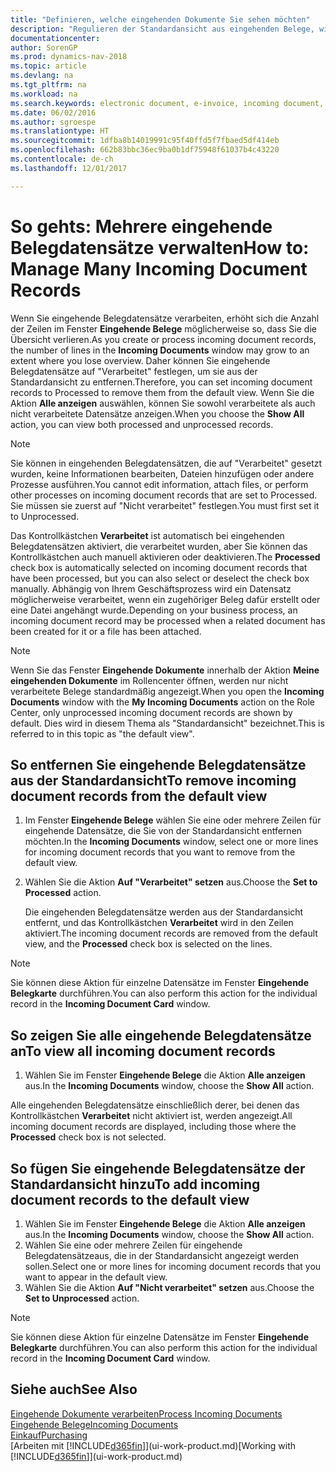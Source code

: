 ```yaml
---
title: "Definieren, welche eingehenden Dokumente Sie sehen möchten"
description: "Regulieren der Standardansicht aus eingehenden Belege, wie Erechnungen, um die Übersicht verarbeiteten und nicht verarbeiteten Datensätzen zu verbessern."
documentationcenter: 
author: SorenGP
ms.prod: dynamics-nav-2018
ms.topic: article
ms.devlang: na
ms.tgt_pltfrm: na
ms.workload: na
ms.search.keywords: electronic document, e-invoice, incoming document, OCR, ecommerce, document exchange, import invoice
ms.date: 06/02/2016
ms.author: sgroespe
ms.translationtype: HT
ms.sourcegitcommit: 1dfba8b14019991c95f40ffd5f7fbaed5df414eb
ms.openlocfilehash: 662b83bbc36ec9ba0b1df75948f61037b4c43220
ms.contentlocale: de-ch
ms.lasthandoff: 12/01/2017

---
```

# <a name="how-to-manage-many-incoming-document-records"></a><span data-ttu-id="47d77-103">So gehts: Mehrere eingehende Belegdatensätze verwalten</span><span class="sxs-lookup"><span data-stu-id="47d77-103">How to: Manage Many Incoming Document Records</span></span>
<span data-ttu-id="47d77-104">Wenn Sie eingehende Belegdatensätze verarbeiten, erhöht sich die Anzahl der Zeilen im Fenster **Eingehende Belege** möglicherweise so, dass Sie die Übersicht verlieren.</span><span class="sxs-lookup"><span data-stu-id="47d77-104">As you create or process incoming document records, the number of lines in the **Incoming Documents** window may grow to an extent where you lose overview.</span></span> <span data-ttu-id="47d77-105">Daher können Sie eingehende Belegdatensätze auf "Verarbeitet" festlegen, um sie aus der Standardansicht zu entfernen.</span><span class="sxs-lookup"><span data-stu-id="47d77-105">Therefore, you can set incoming document records to Processed to remove them from the default view.</span></span> <span data-ttu-id="47d77-106">Wenn Sie die Aktion **Alle anzeigen** auswählen, können Sie sowohl verarbeitete als auch nicht verarbeitete Datensätze anzeigen.</span><span class="sxs-lookup"><span data-stu-id="47d77-106">When you choose the **Show All** action, you can view both processed and unprocessed records.</span></span>

> [!NOTE]  
>   <span data-ttu-id="47d77-107">Sie können in eingehenden Belegdatensätzen, die auf "Verarbeitet" gesetzt wurden, keine Informationen bearbeiten, Dateien hinzufügen oder andere Prozesse ausführen.</span><span class="sxs-lookup"><span data-stu-id="47d77-107">You cannot edit information, attach files, or perform other processes on incoming document records that are set to Processed.</span></span> <span data-ttu-id="47d77-108">Sie müssen sie zuerst auf "Nicht verarbeitet" festlegen.</span><span class="sxs-lookup"><span data-stu-id="47d77-108">You must first set it to Unprocessed.</span></span>

<span data-ttu-id="47d77-109">Das Kontrollkästchen **Verarbeitet** ist automatisch bei eingehenden Belegdatensätzen aktiviert, die verarbeitet wurden, aber Sie können das Kontrollkästchen auch manuell aktivieren oder deaktivieren.</span><span class="sxs-lookup"><span data-stu-id="47d77-109">The **Processed** check box is automatically selected on incoming document records that have been processed, but you can also select or deselect the check box manually.</span></span> <span data-ttu-id="47d77-110">Abhängig von Ihrem Geschäftsprozess wird ein Datensatz möglicherweise verarbeitet, wenn ein zugehöriger Beleg dafür erstellt oder eine Datei angehängt wurde.</span><span class="sxs-lookup"><span data-stu-id="47d77-110">Depending on your business process, an incoming document record may be processed when a related document has been created for it or a file has been attached.</span></span>

> [!NOTE]  
>   <span data-ttu-id="47d77-111">Wenn Sie das Fenster **Eingehende Dokumente** innerhalb der Aktion **Meine eingehenden Dokumente** im Rollencenter öffnen, werden nur nicht verarbeitete Belege standardmäßig angezeigt.</span><span class="sxs-lookup"><span data-stu-id="47d77-111">When you open the **Incoming Documents** window with the **My Incoming Documents** action on the Role Center, only unprocessed incoming document records are shown by default.</span></span> <span data-ttu-id="47d77-112">Dies wird in diesem Thema als "Standardansicht" bezeichnet.</span><span class="sxs-lookup"><span data-stu-id="47d77-112">This is referred to in this topic as "the default view".</span></span>

## <a name="to-remove-incoming-document-records-from-the-default-view"></a><span data-ttu-id="47d77-113">So entfernen Sie eingehende Belegdatensätze aus der Standardansicht</span><span class="sxs-lookup"><span data-stu-id="47d77-113">To remove incoming document records from the default view</span></span>
1. <span data-ttu-id="47d77-114">Im Fenster **Eingehende Belege** wählen Sie eine oder mehrere Zeilen für eingehende Datensätze, die Sie von der Standardansicht entfernen möchten.</span><span class="sxs-lookup"><span data-stu-id="47d77-114">In the **Incoming Documents** window, select one or more lines for incoming document records that you want to remove from the default view.</span></span>
2. <span data-ttu-id="47d77-115">Wählen Sie die Aktion **Auf "Verarbeitet" setzen** aus.</span><span class="sxs-lookup"><span data-stu-id="47d77-115">Choose the **Set to Processed** action.</span></span>

    <span data-ttu-id="47d77-116">Die eingehenden Belegdatensätze werden aus der Standardansicht entfernt, und das Kontrollkästchen **Verarbeitet** wird in den Zeilen aktiviert.</span><span class="sxs-lookup"><span data-stu-id="47d77-116">The incoming document records are removed from the default view, and the **Processed** check box is selected on the lines.</span></span>

> [!NOTE]  
>   <span data-ttu-id="47d77-117">Sie können diese Aktion für einzelne Datensätze im Fenster **Eingehende Belegkarte** durchführen.</span><span class="sxs-lookup"><span data-stu-id="47d77-117">You can also perform this action for the individual record in the **Incoming Document Card** window.</span></span>

## <a name="to-view-all-incoming-document-records"></a><span data-ttu-id="47d77-118">So zeigen Sie alle eingehende Belegdatensätze an</span><span class="sxs-lookup"><span data-stu-id="47d77-118">To view all incoming document records</span></span>
1. <span data-ttu-id="47d77-119">Wählen Sie im Fenster **Eingehende Belege** die Aktion **Alle anzeigen** aus.</span><span class="sxs-lookup"><span data-stu-id="47d77-119">In the **Incoming Documents** window, choose the **Show All** action.</span></span>

<span data-ttu-id="47d77-120">Alle eingehenden Belegdatensätze einschließlich derer, bei denen das Kontrollkästchen **Verarbeitet** nicht aktiviert ist, werden angezeigt.</span><span class="sxs-lookup"><span data-stu-id="47d77-120">All incoming document records are displayed, including those where the **Processed** check box is not selected.</span></span>

## <a name="to-add-incoming-document-records-to-the-default-view"></a><span data-ttu-id="47d77-121">So fügen Sie eingehende Belegdatensätze der Standardansicht hinzu</span><span class="sxs-lookup"><span data-stu-id="47d77-121">To add incoming document records to the default view</span></span>
1. <span data-ttu-id="47d77-122">Wählen Sie im Fenster **Eingehende Belege** die Aktion **Alle anzeigen** aus.</span><span class="sxs-lookup"><span data-stu-id="47d77-122">In the **Incoming Documents** window, choose the **Show All** action.</span></span>
2. <span data-ttu-id="47d77-123">Wählen Sie eine oder mehrere Zeilen für eingehende Belegdatensätzeaus, die in der Standardansicht angezeigt werden sollen.</span><span class="sxs-lookup"><span data-stu-id="47d77-123">Select one or more lines for incoming document records that you want to appear in the default view.</span></span>
3. <span data-ttu-id="47d77-124">Wählen Sie die Aktion **Auf "Nicht verarbeitet" setzen** aus.</span><span class="sxs-lookup"><span data-stu-id="47d77-124">Choose the **Set to Unprocessed** action.</span></span>  

> [!NOTE]  
>   <span data-ttu-id="47d77-125">Sie können diese Aktion für einzelne Datensätze im Fenster **Eingehende Belegkarte** durchführen.</span><span class="sxs-lookup"><span data-stu-id="47d77-125">You can also perform this action for the individual record in the **Incoming Document Card** window.</span></span>

## <a name="see-also"></a><span data-ttu-id="47d77-126">Siehe auch</span><span class="sxs-lookup"><span data-stu-id="47d77-126">See Also</span></span>
[<span data-ttu-id="47d77-127">Eingehende Dokumente verarbeiten</span><span class="sxs-lookup"><span data-stu-id="47d77-127">Process Incoming Documents</span></span>](across-process-income-documents.md)  
[<span data-ttu-id="47d77-128">Eingehende Belege</span><span class="sxs-lookup"><span data-stu-id="47d77-128">Incoming Documents</span></span>](across-income-documents.md)  
[<span data-ttu-id="47d77-129">Einkauf</span><span class="sxs-lookup"><span data-stu-id="47d77-129">Purchasing</span></span>](purchasing-manage-purchasing.md)  
<span data-ttu-id="47d77-130">[Arbeiten mit [!INCLUDE[d365fin](includes/d365fin_md.md)]](ui-work-product.md)</span><span class="sxs-lookup"><span data-stu-id="47d77-130">[Working with [!INCLUDE[d365fin](includes/d365fin_md.md)]](ui-work-product.md)</span></span>

